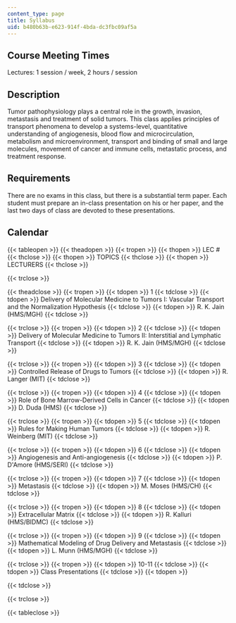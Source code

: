 ```yaml
---
content_type: page
title: Syllabus
uid: b480b63b-e623-914f-4bda-dc3fbc09af5a
---
```


Course Meeting Times
--------------------

Lectures: 1 session / week, 2 hours / session

Description
-----------

Tumor pathophysiology plays a central role in the growth, invasion, metastasis and treatment of solid tumors. This class applies principles of transport phenomena to develop a systems-level, quantitative understanding of angiogenesis, blood flow and microcirculation, metabolism and microenvironment, transport and binding of small and large molecules, movement of cancer and immune cells, metastatic process, and treatment response.

Requirements
------------

There are no exams in this class, but there is a substantial term paper. Each student must prepare an in-class presentation on his or her paper, and the last two days of class are devoted to these presentations.

Calendar
--------

{{< tableopen >}}
{{< theadopen >}}
{{< tropen >}}
{{< thopen >}}
LEC #
{{< thclose >}}
{{< thopen >}}
TOPICS
{{< thclose >}}
{{< thopen >}}
LECTURERS
{{< thclose >}}

{{< trclose >}}

{{< theadclose >}}
{{< tropen >}}
{{< tdopen >}}
1
{{< tdclose >}}
{{< tdopen >}}
Delivery of Molecular Medicine to Tumors I: Vascular Transport and the Normalization Hypothesis
{{< tdclose >}}
{{< tdopen >}}
R. K. Jain (HMS/MGH)
{{< tdclose >}}

{{< trclose >}}
{{< tropen >}}
{{< tdopen >}}
2
{{< tdclose >}}
{{< tdopen >}}
Delivery of Molecular Medicine to Tumors II: Interstitial and Lymphatic Transport
{{< tdclose >}}
{{< tdopen >}}
R. K. Jain (HMS/MGH)
{{< tdclose >}}

{{< trclose >}}
{{< tropen >}}
{{< tdopen >}}
3
{{< tdclose >}}
{{< tdopen >}}
Controlled Release of Drugs to Tumors
{{< tdclose >}}
{{< tdopen >}}
R. Langer (MIT)
{{< tdclose >}}

{{< trclose >}}
{{< tropen >}}
{{< tdopen >}}
4
{{< tdclose >}}
{{< tdopen >}}
Role of Bone Marrow-Derived Cells in Cancer
{{< tdclose >}}
{{< tdopen >}}
D. Duda (HMS)
{{< tdclose >}}

{{< trclose >}}
{{< tropen >}}
{{< tdopen >}}
5
{{< tdclose >}}
{{< tdopen >}}
Rules for Making Human Tumors
{{< tdclose >}}
{{< tdopen >}}
R. Weinberg (MIT)
{{< tdclose >}}

{{< trclose >}}
{{< tropen >}}
{{< tdopen >}}
6
{{< tdclose >}}
{{< tdopen >}}
Angiogenesis and Anti-angiogenesis
{{< tdclose >}}
{{< tdopen >}}
P. D'Amore (HMS/SERI)
{{< tdclose >}}

{{< trclose >}}
{{< tropen >}}
{{< tdopen >}}
7
{{< tdclose >}}
{{< tdopen >}}
Metastasis
{{< tdclose >}}
{{< tdopen >}}
M. Moses (HMS/CH)
{{< tdclose >}}

{{< trclose >}}
{{< tropen >}}
{{< tdopen >}}
8
{{< tdclose >}}
{{< tdopen >}}
Extracellular Matrix
{{< tdclose >}}
{{< tdopen >}}
R. Kalluri (HMS/BIDMC)
{{< tdclose >}}

{{< trclose >}}
{{< tropen >}}
{{< tdopen >}}
9
{{< tdclose >}}
{{< tdopen >}}
Mathematical Modeling of Drug Delivery and Metastasis
{{< tdclose >}}
{{< tdopen >}}
L. Munn (HMS/MGH)
{{< tdclose >}}

{{< trclose >}}
{{< tropen >}}
{{< tdopen >}}
10-11
{{< tdclose >}}
{{< tdopen >}}
Class Presentations
{{< tdclose >}}
{{< tdopen >}}

{{< tdclose >}}

{{< trclose >}}

{{< tableclose >}}